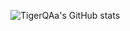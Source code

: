 ![TigerQAa's GitHub stats](https://github-readme-stats.vercel.app/api?username=TigerQAa&count_private=true)
